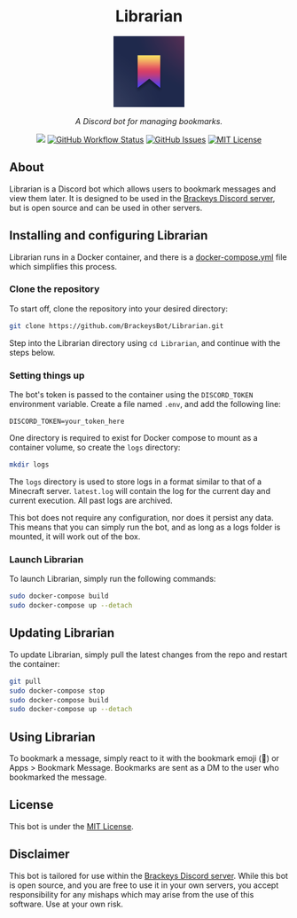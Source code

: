 <h1 align="center">Librarian</h1>
<p align="center"><img src="icon.png" width="128"></p>
<p align="center"><i>A Discord bot for managing bookmarks.</i></p>
<p align="center">
<a href="https://github.com/BrackeysBot/Librarian/releases"><img src="https://img.shields.io/github/v/release/BrackeysBot/Librarian?include_prereleases&style=flat-square"></a>
<a href="https://github.com/BrackeysBot/Librarian/actions/workflows/dotnet.yml"><img src="https://img.shields.io/github/actions/workflow/status/BrackeysBot/Librarian/dotnet.yml?branch=main&style=flat-square" alt="GitHub Workflow Status" title="GitHub Workflow Status"></a>
<a href="https://github.com/BrackeysBot/Librarian/issues"><img src="https://img.shields.io/github/issues/BrackeysBot/Librarian?style=flat-square" alt="GitHub Issues" title="GitHub Issues"></a>
<a href="https://github.com/BrackeysBot/Librarian/blob/main/LICENSE.md"><img src="https://img.shields.io/github/license/BrackeysBot/Librarian?style=flat-square" alt="MIT License" title="MIT License"></a>
</p>

## About
Librarian is a Discord bot which allows users to bookmark messages and view them later. It is designed to be used in the
[Brackeys Discord server](https://discord.gg/brackeys), but is open source and can be used in other servers.

## Installing and configuring Librarian 
Librarian runs in a Docker container, and there is a [docker-compose.yml](docker-compose.yml) file which simplifies this process.

### Clone the repository
To start off, clone the repository into your desired directory:
```bash
git clone https://github.com/BrackeysBot/Librarian.git
```
Step into the Librarian directory using `cd Librarian`, and continue with the steps below.

### Setting things up
The bot's token is passed to the container using the `DISCORD_TOKEN` environment variable. Create a file named `.env`, and add the
following line:
```
DISCORD_TOKEN=your_token_here
```

One directory is required to exist for Docker compose to mount as a container volume, so create the `logs` directory:
```bash
mkdir logs
```

The `logs` directory is used to store logs in a format similar to that of a Minecraft server. `latest.log` will contain the log
for the current day and current execution. All past logs are archived.

This bot does not require any configuration, nor does it persist any data. This means that you can simply run the bot, and as long
as a logs folder is mounted, it will work out of the box.

### Launch Librarian
To launch Librarian, simply run the following commands:
```bash
sudo docker-compose build
sudo docker-compose up --detach
```

## Updating Librarian
To update Librarian, simply pull the latest changes from the repo and restart the container:
```bash
git pull
sudo docker-compose stop
sudo docker-compose build
sudo docker-compose up --detach
```

## Using Librarian
To bookmark a message, simply react to it with the bookmark emoji (🔖) or Apps > Bookmark Message. Bookmarks are sent as a DM to
the user who bookmarked the message.

## License
This bot is under the [MIT License](LICENSE.md).

## Disclaimer
This bot is tailored for use within the [Brackeys Discord server](https://discord.gg/brackeys). While this bot is open source, and you are free to use it
in your own servers, you accept responsibility for any mishaps which may arise from the use of this software. Use at your own
risk.
